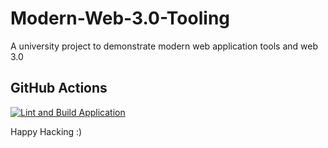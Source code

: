# Modern-Web-3.0-Tooling

A university project to demonstrate modern web application tools and web 3.0

## GitHub Actions

[![Lint and Build Application](https://github.com/Valchy/valchy-swap/actions/workflows/node.js.yml/badge.svg)](https://github.com/Valchy/valchy-swap/actions/workflows/node.js.yml)

Happy Hacking :)
